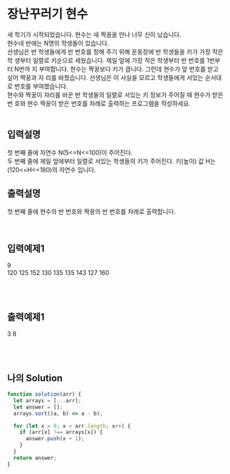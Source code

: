 # 장난꾸러기 현수

새 학기가 시작되었습니다. 현수는 새 짝꿍을 만나 너무 신이 났습니다.<br/>
현수네 반에는 N명의 학생들이 있습니다.<br/>
선생님은 반 학생들에게 반 번호를 정해 주기 위해 운동장에 반 학생들을 키가 가장 작은 학 생부터 일렬로 키순으로 세웠습니다. 제일 앞에 가장 작은 학생부터 반 번호를 1번부터 N번까 지 부여합니다. 현수는 짝꿍보다 키가 큽니다. 그런데 현수가 앞 번호를 받고 싶어 짝꿍과 자 리를 바꿨습니다. 선생님은 이 사실을 모르고 학생들에게 서있는 순서대로 번호를 부여했습니다.<br/>
현수와 짝꿍이 자리를 바꾼 반 학생들의 일렬로 서있는 키 정보가 주어질 때 현수가 받은 번 호와 현수 짝꿍이 받은 번호를 차례로 출력하는 프로그램을 작성하세요.
<br/>
<br/>

## 입력설명

첫 번째 줄에 자연수 N(5<=N<=100)이 주어진다.<br/>
두 번째 줄에 제일 앞에부터 일렬로 서있는 학생들의 키가 주어진다. 키(높이) 값 H는 (120<=H<=180)의 자연수 입니다.

## 출력설명

첫 번째 줄에 현수의 반 번호와 짝꿍의 반 번호를 차례로 출력합니다.

<br/>

## 입력예제1

9<br/>
120 125 152 130 135 135 143 127 160

<br/>
<br/>

## 출력예제1

3 8

<br/>
<br/>

## 나의 Solution

```javascript
function solution(arr) {
  let arrays = [...arr];
  let answer = [];
  arrays.sort((a, b) => a - b);

  for (let x = 0; x < arr.length; x++) {
    if (arr[x] !== arrays[x]) {
      answer.push(x + 1);
    }
  }
  return answer;
}
```
